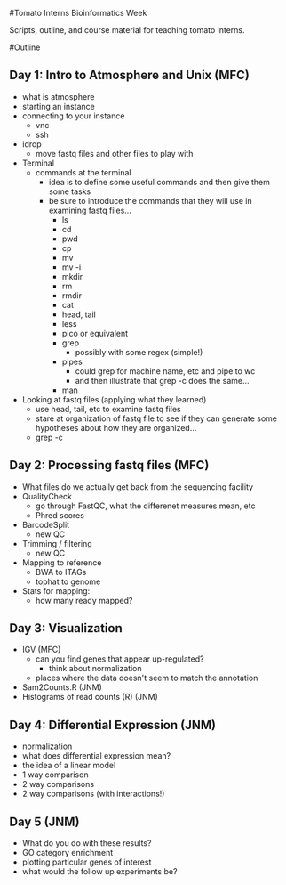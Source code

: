 #Tomato Interns Bioinformatics Week

Scripts, outline, and course material for teaching tomato interns.

#Outline
## Day 1: Intro to Atmosphere and Unix (MFC)
* what is atmosphere
* starting an instance
* connecting to your instance
	* vnc
	* ssh
* idrop
	* move fastq files and other files to play with
* Terminal
	* commands at the terminal
		* idea is to define some useful commands and then give them some tasks
		* be sure to introduce the commands that they will use in examining fastq files...
			* ls
			* cd
			* pwd
			* cp
			* mv
			* mv -i
			* mkdir
			* rm
			* rmdir
			* cat
			* head, tail
			* less
			* pico or equivalent
			* grep
				* possibly with some regex (simple!)
			* pipes
				* could grep for machine name, etc and pipe to wc
				* and then illustrate that grep -c does the same...
			* man
* Looking at fastq files (applying what they learned)
	* use head, tail, etc to examine fastq files
	* stare at organization of fastq file to see if they can generate some hypotheses about how they are organized...
	* grep -c

## Day 2:  Processing fastq files (MFC)
* What files do we actually get back from the sequencing facility
* QualityCheck
	* go through FastQC, what the differenet measures mean, etc
	* Phred scores
* BarcodeSplit
	* new QC
* Trimming / filtering
	* new QC
* Mapping to reference
	* BWA to ITAGs
	* tophat to genome
* Stats for mapping: 
	* how many ready mapped?
	
## Day 3: Visualization 
* IGV (MFC)
	* can you find genes that appear up-regulated?
		* think about normalization
	* places where the data doesn't seem to match the annotation
* Sam2Counts.R (JNM)
* Histograms of read counts (R) (JNM)

## Day 4: Differential Expression (JNM)
* normalization
* what does differential expression mean?
* the idea of a linear model
* 1 way comparison
* 2 way comparisons
* 2 way comparisons (with interactions!)

## Day 5 (JNM)
* What do you do with these results?
* GO category enrichment
* plotting particular genes of interest
* what would the follow up experiments be?

	